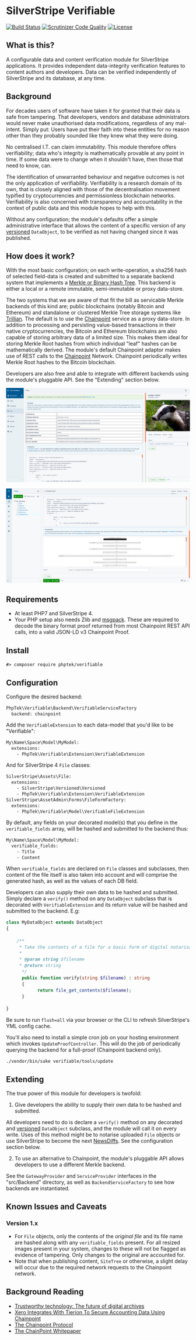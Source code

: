 # SilverStripe Verifiable

[![Build Status](https://api.travis-ci.org/phptek/silverstripe-verifiable.svg?branch=master)](https://travis-ci.org/phptek/silverstripe-verifiable)
[![Scrutinizer Code Quality](https://scrutinizer-ci.com/g/phptek/silverstripe-verifiable/badges/quality-score.png?b=master)](https://scrutinizer-ci.com/g/phptek/silverstripe-verifiable/?branch=master)
[![License](https://poser.pugx.org/phptek/verifiable/license.svg)](https://github.com/phptek/silverstripe-verifiable/blob/master/LICENSE.md)

## What is this?

A configurable data and content verification module for SilverStripe applications. It provides independent data-integrity verification features to content authors and developers. Data can be verified independently of SilverStripe and its database, at any time.

## Background

For decades users of software have taken it for granted that their data is safe from tampering. That developers, vendors and database administrators would never make unauthorised data modifications, regardless of any mal-intent. Simply put: Users have put their faith into these entities for no reason other than they probably sounded like they knew what they were doing.

No centralised I.T. can claim immutability. This module therefore offers verifiability; data who's integrity is mathematically provable at any point in time. If some data were to change when it shouldn't have, then those that need to know, can.

The identification of unwarranted behaviour and negative outcomes is not the only application of verifiability. Verifiability is a research domain of its own, that is closely aligned with those of the decentralisation movement typified by cryptocurrencies and permissionless blockchain networks. Verifiability is also concerned with transparency and accountability in the context of public data and this module hopes to help with this.

Without any configuration; the module's defaults offer a simple administrative interface that allows the content of a specific version of any [versioned](https://github.com/silverstripe/silverstripe-versioned) `DataObject`, to be verified as not having changed since it was published.

## How does it work?

With the most basic configuration; on each write-operation, a sha256 hash of selected field-data is created and submitted to a separate backend system that implements a [Merkle or Binary Hash Tree](https://en.wikipedia.org/wiki/Merkle_tree). This backend is either a local or a remote immutable, semi-immutable or proxy data-store.

The two systems that we are aware of that fit the bill as servicable Merkle backends of this kind are; public blockchains (notably Bitcoin and Ethereum) and standalone or clustered Merkle Tree storage systems like [Trillian](https://github.com/google/trillian/). The default is to use the [Chainpoint](https://chainpoint.org) service as a proxy data-store. In addition to processing and persisting value-based transactions in their native cryptocurrencies, the Bitcoin and Ethereum blockchains are also capable of storing arbitrary data of a limited size. This makes them ideal for storing Merkle Root hashes from which individual "leaf" hashes can be mathematically derived. The module's default Chainpoint adaptor makes use of REST calls to the [Chainpoint](https://chainpoint.org/) Network. Chainpoint periodically writes Merkle Root hashes to the Bitcoin blockchain.

Developers are also free and able to integrate with different backends using the module's pluggable API. See the "Extending" section below.

![alt text](doc/img/screenshot-asset-admin-ss4.2.png "Screenshot from SilverStripe 4.2 asset admin")

![alt text](doc/img/screenshot-page-admin-ss4.2.png "Screenshot from SilverStripe 4.2 page admin")

## Requirements

* At least PHP7 and SilverStripe 4.
* Your PHP setup also needs Zlib and [msgpack](https://msgpack.org/). These are required to decode the binary format proof returned from most Chainpoint REST API calls, into a valid JSON-LD v3 Chainpoint Proof.

## Install

    #> composer require phptek/verifiable

## Configuration

Configure the desired backend:

```YML
PhpTek\Verifiable\Backend\VerifiableServiceFactory
  backend: chainpoint
```

Add the `VerifiableExtension` to each data-model that you'd like to be "Verifiable":

```YML
My\Name\Space\Model\MyModel:
  extensions:
    - PhpTek\Verifiable\Extension\VerifiableExtension
```

And for SilverStripe 4 `File` classes:

```YML
SilverStripe\Assets\File:
  extensions:
    - SilverStripe\Versioned\Versioned
    - PhpTek\Verifiable\Extension\VerifiableExtension
SilverStripe\AssetAdmin\Forms\FileFormFactory:
  extensions:
    - PhpTek\Verifiable\Model\VerifiableFileExtension
```

By default, any fields on your decorated model(s) that you define in the `verifiable_fields` array, will be hashed and submitted to the backend thus:

```YML
My\Name\Space\Model\MyModel:
  verifiable_fields:
    - Title
    - Content
```

When `verifiable_fields` are declared on `File` classes and subclasses, then content of the file itself is also taken into account and will comprise
the generated hash, as well as the values of each DB field.

Developers can also supply their own data to be hashed and submitted. Simply declare a `verify()` method on any `DataObject` subclass that is decorated with `VerifiableExtension`
and its return value will be hashed and submitted to the backend. E.g:

```PHP
class MyDataObject extends DataObject
{

    /**
     * Take the contents of a file for a basic form of digital notarisation.
     * 
     * @param string $filename 
     * @return string
      */ 
      public function verify(string $filename) : string
      {
            return file_get_contents($filename);
      }

}

```

Be sure to run `flush=all` via your browser or the CLI to refresh SilverStripe's YML config cache.

You'll also need to install a simple cron job on your hosting environment which invokes `UpdateProofController`. This will do the job of periodically querying the backend for a full-proof (Chainpoint backend only).

    ./vendor/bin/sake verifiable/tools/update

## Extending

The true power of this module for developers is twofold:

 1. Give developers the ability to supply their own data to be hashed and submitted. 

All developers need to do is declare a `verify()` method on any decorated and [versioned](https://github.com/silverstripe/silverstripe-versioned) `DataObject` subclass, and the module will call it on every write. Uses of this method might be to notarise uploaded `File` objects or use SilverStripe to become the next [NewsDiffs](https://newsdiffs.org/). See the configuration section below.

 2. To use an alternative to Chainpoint, the module's pluggable API allows developers to use a different Merkle backend. 

See the `GatewayProvider` and `ServiceProvider` interfaces in the "src/Backend" directory, as well as `BackendServiceFactory` to see how backends are instantiated.

## Known Issues and Caveats

### Version 1.x

* For `File` objects, only the contents of the _original file_ and its file name are hashed along with any `verifiable_fields` present. For all resized images
  present in your system, changes to these will not be flagged as evidence of tampering. Only changes to the original are accounted for.
* Note that when publishing content, `SiteTree` or otherwise, a slight delay will occur due to the required network requests to the Chainpoint network.

## Background Reading

* [Trustworthy technology: The future of digital archives](https://blog.nationalarchives.gov.uk/blog/trustworthy-technology-future-digital-archives/)
* [Xero Integrates With Tierion To Secure Accounting Data Using Chainpoint](https://blog.tierion.com/2018/04/19/xero-integrates-with-tierion-to-secure-accounting-data-using-chainpoint/)
* [The Chainpoint Protocol](https://chainpoint.org/)
* [The ChainPoint Whitepaper](https://github.com/chainpoint/whitepaper/blob/master/chainpoint_white_paper.pdf)
